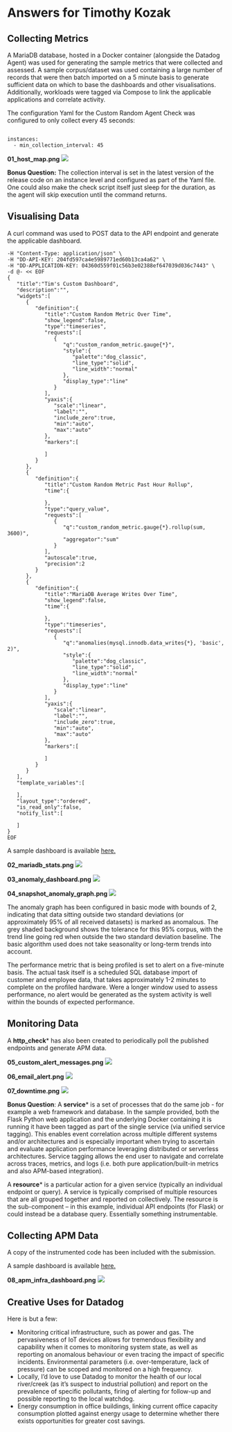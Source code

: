 # Answers for Timothy Kozak

## Collecting Metrics

A MariaDB database, hosted in a Docker container (alongside the Datadog Agent) was used for generating the sample metrics that were collected and assessed. A sample corpus/dataset was used containing a large number of records that were then batch imported on a 5 minute basis to generate sufficient data on which to base the dashboards and other visualisations.  Additionally, workloads were tagged via Compose to link the applicable applications and correlate activity.

The configuration Yaml for the Custom Random Agent Check was configured to only collect every 45 seconds:
```init_config:

instances:
  - min_collection_interval: 45
```

__01_host_map.png__
<img src="01_host_map.png" />

**Bonus Question:** The collection interval is set in the latest version of the release code on an instance level and configured as part of the Yaml file.  One could also make the check script itself just sleep for the duration, as the agent will skip execution until the command returns.  

## Visualising Data 

A curl command was used to POST data to the API endpoint and generate the applicable dashboard.
```curl -X POST "https://api.datadoghq.com/api/v1/dashboard" \
-H "Content-Type: application/json" \
-H "DD-API-KEY: 204fd597ca4e5989771ed60b13ca4a62" \
-H "DD-APPLICATION-KEY: 04360d559f01c56b3e02388ef647039d036c7443" \
-d @- << EOF
{
   "title":"Tim's Custom Dashboard",
   "description":"",
   "widgets":[
      {
         "definition":{
            "title":"Custom Random Metric Over Time",
            "show_legend":false,
            "type":"timeseries",
            "requests":[
               {
                  "q":"custom_random_metric.gauge{*}",
                  "style":{
                     "palette":"dog_classic",
                     "line_type":"solid",
                     "line_width":"normal"
                  },
                  "display_type":"line"
               }
            ],
            "yaxis":{
               "scale":"linear",
               "label":"",
               "include_zero":true,
               "min":"auto",
               "max":"auto"
            },
            "markers":[
               
            ]
         }
      },
      {
         "definition":{
            "title":"Custom Random Metric Past Hour Rollup",
            "time":{
               
            },
            "type":"query_value",
            "requests":[
               {
                  "q":"custom_random_metric.gauge{*}.rollup(sum, 3600)",
                  "aggregator":"sum"
               }
            ],
            "autoscale":true,
            "precision":2
         }
      },
      {
         "definition":{
            "title":"MariaDB Average Writes Over Time",
            "show_legend":false,
            "time":{
               
            },
            "type":"timeseries",
            "requests":[
               {
                  "q":"anomalies(mysql.innodb.data_writes{*}, 'basic', 2)",
                  "style":{
                     "palette":"dog_classic",
                     "line_type":"solid",
                     "line_width":"normal"
                  },
                  "display_type":"line"
               }
            ],
            "yaxis":{
               "scale":"linear",
               "label":"",
               "include_zero":true,
               "min":"auto",
               "max":"auto"
            },
            "markers":[
               
            ]
         }
      }
   ],
   "template_variables":[
      
   ],
   "layout_type":"ordered",
   "is_read_only":false,
   "notify_list":[
      
   ]
}
EOF
```

A sample dashboard is available [here.](https://app.datadoghq.com/dashboard/uez-kw5-gmx/tims-new-hire-dashboard?from_ts=1609368499563&live=true&to_ts=1609368799563)

__02_mariadb_stats.png__
<img src="02_mariadb_stats.png" />

__03_anomaly_dashboard.png__
<img src="03_anomaly_dashboard.png" />

__04_snapshot_anomaly_graph.png__
<img src="04_snapshot_anomaly_graph.png" />

The anomaly graph has been configured in basic mode with bounds of 2, indicating that data sitting outside two standard deviations (or approximately 95% of all received datasets) is marked as anomalous.  The grey shaded background shows the tolerance for this 95% corpus, with the trend line going red when outside the two standard deviation baseline.  The basic algorithm used does not take seasonality or long-term trends into account.

The performance metric that is being profiled is set to alert on a five-minute basis.  The actual task itself is a scheduled SQL database import of customer and employee data, that takes approximately 1-2 minutes to complete on the profiled hardware.  Were a longer window used to assess performance, no alert would be generated as the system activity is well within the bounds of expected performance.

## Monitoring Data

A **http_check*** has also been created to periodically poll the published endpoints and generate APM data.

__05_custom_alert_messages.png__
<img src="05_custom_alert_messages.png" />

__06_email_alert.png__
<img src="06_email_alert.png" />

__07_downtime.png__
<img src="07_downtime.png" />

**Bonus Question**: A **service*** is a set of processes that do the same job - for example a web framework and database.  In the sample provided, both the Flask Python web application and the underlying Docker containing it is running it have been tagged as part of the single service (via unified service tagging). This enables event correlation across multiple different systems and/or architectures and is especially important when trying to ascertain and evaluate application performance leveraging distributed or serverless architectures.  Service tagging allows the end user to navigate and correlate across traces, metrics, and logs (i.e. both pure application/built-in metrics and also APM-based integration).

A **resource*** is a particular action for a given service (typically an individual endpoint or query).  A service is typically comprised of multiple resources that are all grouped together and reported on collectively.  The resource is the sub-component – in this example, individual API endpoints (for Flask) or could instead be a database query.  Essentially something instrumentable.

## Collecting APM Data

A copy of the instrumented code has been included with the submission.

A sample dashboard is available [here.](https://app.datadoghq.com/dashboard/k57-ta4-g2h/tims-testapp-dashboard?from_ts=1609367921127&live=true&to_ts=1609368821127)

__08_apm_infra_dashboard.png__
<img src="08_apm_infra_dashboard.png" />

## Creative Uses for Datadog

Here is but a few:

* Monitoring critical infrastructure, such as power and gas.  The pervasiveness of IoT devices allows for tremendous flexibility and capability when it comes to monitoring system state, as well as reporting on anomalous behaviour or even tracing the impact of specific incidents.  Environmental parameters (i.e. over-temperature, lack of pressure) can be scoped and monitored on a high frequency.
* Locally, I’d love to use Datadog to monitor the health of our local river/creek (as it’s suspect to industrial pollution) and report on the prevalence of specific pollutants, firing of alerting for follow-up and possible reporting to the local watchdog.  
* Energy consumption in office buildings, linking current office capacity consumption plotted against energy usage to determine whether there exists opportunities for greater cost savings.
